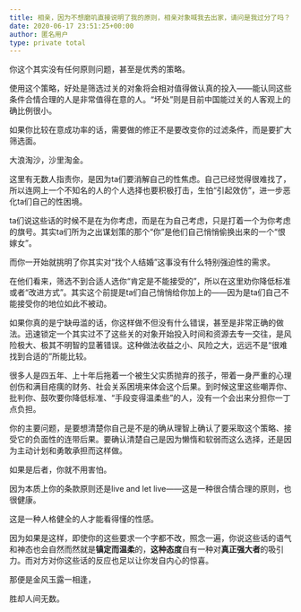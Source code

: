 ```yaml
---
title: 相亲，因为不想磨叽直接说明了我的原则，相亲对象喊我去出家，请问是我过分了吗？
date: 2020-06-17 23:51:25+00:00
author: 匿名用户
type: private total
---
```

你这个其实没有任何原则问题，甚至是优秀的策略。

使用这个策略，好处是筛选过关的对象将会相对值得做认真的投入——能认同这些条件合情合理的人是非常值得在意的人。“坏处”则是目前中国能过关的人客观上的确比例很小。

如果你比较在意成功率的话，需要做的修正不是要改变你的过滤条件，而是要扩大筛选面。

大浪淘沙，沙里淘金。

这里有无数人指责你，是因为ta们要消解自己的性焦虑。自己已经觉得很难找了，所以连网上一个不知名的人的个人选择也要积极打击，生怕“引起效仿”，进一步恶化ta们自己的性困境。

ta们说这些话的时候不是在为你考虑，而是在为自己考虑，只是打着一个为你考虑的旗号。其实ta们所为之出谋划策的那个“你”是他们自己悄悄偷换出来的一个“恨嫁女”。

而你一开始就挑明了你其实对“找个人结婚”这事没有什么特别强迫性的需求。

在他们看来，筛选不到合适人选你“肯定是不能接受的”，所以在这里劝你降低标准或者“改进方式”。其实这个前提是ta们自己悄悄给你加上的——因为是ta们自己不能接受你的地位如此不被动。

如果你真的是宁缺毋滥的话，你这样做不但没有什么错误，甚至是非常正确的做法。迅速锁定一个其实过不了这些关的对象开始投入时间和资源去专一交往，是风险极大、极其不明智的显著错误。这种做法收益之小、风险之大，远远不是“很难找到合适的”所能比较。

很多人是四五年、上十年后拖着一个被生父实质抛弃的孩子，带着一身严重的心理创伤和满目疮痍的财务、社会关系困境来体会这个后果。到时候这里这些嘲弄你、批判你、鼓吹要你降低标准、“手段变得温柔些”的人，没有一个会出来分担你一丁点负担。

你的主要问题，是要想清楚你自己是不是的确从理智上确认了要采取这个策略、接受它的负面性的连带后果。要确认清楚自己是因为懒惰和软弱而这么选择，还是因为主动计划和勇敢承担而这样做。

如果是后者，你就不用害怕。

因为本质上你的条款原则还是live and let live——这是一种很合情合理的原则，也很健康。

这是一种人格健全的人才能看得懂的性感。

因为如果是这样，即使你的这些要求一个字都不改，照念一遍，你说这些话的语气和神态也会自然而然就是**镇定而温柔**的，**这种态度**自有一种对**真正强大者**的吸引力。而对方对你这些话的反应也足以让你发自内心的惊喜。

那便是金风玉露一相逢，

胜却人间无数。



